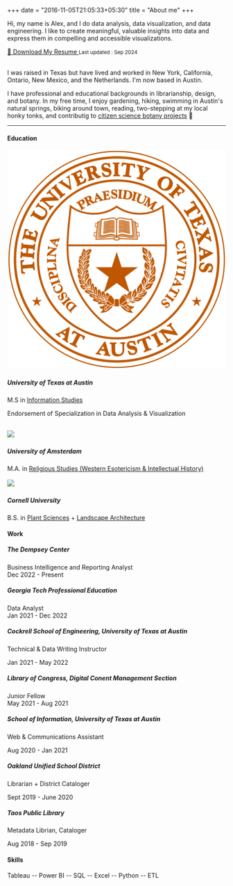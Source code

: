 +++
date = "2016-11-05T21:05:33+05:30"
title = "About me"
+++

Hi, my name is Alex, and I do data analysis, data visualization, and data engineering. I like to create meaningful, valuable insights into data and express them in compelling and accessible visualizations.

<a href="/downloads/Resume_Reese,Alexander_9.24.pdf" class="btn" download>
    📄 Download My Resume
</a>
<small>Last updated : Sep 2024</small>


</br>
</br>


<!-- ![This is me](/img/areese_circle_photo.png) -->

<p class="role">I was raised in Texas but have lived and worked in New York, California, Ontario, New Mexico, and the Netherlands. I'm now based in Austin.</p>
<p class="role">I have professional and educational backgrounds in librarianship, design, and botany. In my free time, I enjoy gardening, hiking, swimming in Austin's natural springs, biking around town, reading, two-stepping at my local honky tonks, and contributig to <a href="https://www.inaturalist.org/observations?place_id=any&user_id=txalexander&verifiable=any">citizen science botany projects</a> 🌱 </p>
<hr>

#### Education

<div class="job">
<img src="/img/ut_seal.png"></img>
<div class="jobtext">
<h5>University of Texas at Austin</h5>
<span class = major>M.S in <a href="https://www.ischool.utexas.edu/">Information Studies</a></span>
<p class="date">Endorsement of Specialization in Data Analysis & Visualization</p>
<!-- **2022** -->
</div></div>

</br>

<div class="job">
<img src="/img/uva_logo.svg"></img>
<div class="jobtext">
<h5>University of Amsterdam</h5>
<span class = major>M.A. in <a href="https://www.amsterdamhermetica.nl/">Religious Studies (Western Esotericism & Intellectual History)</a></span>
<!-- **2017** -->
</div></div>

</br>

<div class="job">
<img src="/img/cornell_seal.png"></img>
<div class="jobtext">
<h5>Cornell University</h5>
<span class = major>B.S. in <a href="https://cals.cornell.edu/school-integrative-plant-science">Plant Sciences</a> + <a href="https://cals.cornell.edu/landscape-architecture">Landscape Architecture</a></span>   
<!-- **2014** -->
</div></div>

<h4 class=resume-heading>Work</h4>

<div class="job">
<!-- <img src=""></img> -->
<div class="jobtext">
<h5>The Dempsey Center</h5>   
<div class=role>Business Intelligence and Reporting Analyst</div>  
<div class=date>Dec 2022 - Present</div>
</div></div>

<div class="job">
<!-- <img src=""></img> -->
<div class="jobtext">
<h5>Georgia Tech Professional Education</h5>   
<div class=role>Data Analyst</div>  
<div class=date>Jan 2021 - Dec 2022</div>
</div></div>

##### Cockrell School of Engineering, University of Texas at Austin  
<div class=role>Technical & Data Writing Instructor</div>    
<p class=date>Jan 2021 - May 2022</p>  

##### Library of Congress, Digital Conent Management Section  
<div class=role>Junior Fellow</div>
<div class=date>May 2021 - Aug 2021</div>  

##### School of Information, University of Texas at Austin  
<div class=role>Web & Communications Assistant</div>  
<p class=date>Aug 2020 - Jan 2021</p>

##### Oakland Unified School District  
<div class=role>Librarian + District Cataloger</div>    
<p class=date>Sept 2019 - June 2020</p>

<div class="job">
<!-- <img src="/img/taos.png"></img> -->
<div class="jobtext">
<h5>Taos Public Library</h5>  
<div class=role>Metadata Librian, Cataloger</div>    
<p class=date>Aug 2018 - Sep 2019</p>
</div></div>

#### Skills
<span class=role>Tableau --
Power BI --
SQL --
Excel --
Python --
ETL
</span>    
<!-- [1]: /img/about.jpg -->
